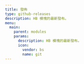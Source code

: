 ```yaml
---
title: 發佈
type: github-releases
description: HB 模塊的最新發布。
menu:
  main:
    parent: modules
    params:
      description: HB 模塊的最新發布。
      icon:
        vendor: bs
        name: git
---
```

